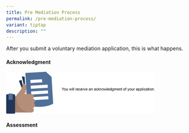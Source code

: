 ```yaml
---
title: Pre Mediation Process
permalink: /pre-mediation-process/
variant: tiptap
description: ""
---
```

<p>After you submit a voluntary mediation application, this is what happens.</p>
<h4>Acknowledgment</h4>
<p></p>
<div class="isomer-image-wrapper">
<img style="width: 80%;" height="auto" width="100%" alt="" src="/images/Web Revamp pics/WEB GRAPHICS/Acknowledgment.png">
</div>
<p></p>
<h4>Assessment</h4>
<p></p>
<p></p>
<p></p>
<p></p>